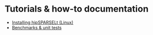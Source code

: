 # Tutorials & how-to documentation

* [Installing hipSPARSELt (Linux)](./install/linux.md)
* [Benchmarks & unit tests](./benchmarks-unit-tests.md)
